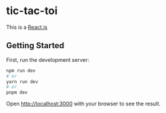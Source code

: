 # tic-tac-toi
This is a [React.js](https://reactjs.org/) 
## Getting Started

First, run the development server:

```bash
npm run dev
# or
yarn run dev
# or
pnpm dev
```

Open [http://localhost:3000](http://localhost:3000) with your browser to see the result.
